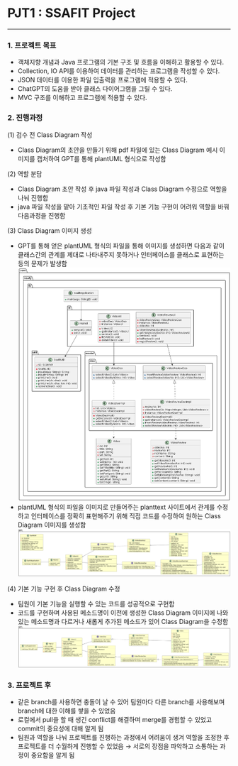 # PJT1 : SSAFIT Project
---
### 1. 프로젝트 목표
- 객체지향 개념과 Java 프로그램의 기본 구조 및 흐름을 이해하고 활용할 수 있다.
- Collection, IO API를 이용하여 데이터를 관리하는 프로그램을 작성할 수 있다.
- JSON 데이터를 이용한 파일 입출력을 프로그램에 적용할 수 있다.
- ChatGPT의 도움을 받아 클래스 다이어그램을 그릴 수 있다.
- MVC 구조를 이해하고 프로그램에 적용할 수 있다.

### 2. 진행과정

(1) 검수 전 Class Diagram 작성
- Class Diagram의 초안을 만들기 위해 pdf 파일에 있는 Class Diagram 예시 이미지를 캡처하여 GPT를 통해 plantUML 형식으로 작성함

(2) 역할 분담
- Class Diagram 초안 작성 후 java 파일 작성과 Class Diagram 수정으로 역할을 나눠 진행함
- java 파일 작성을 맡아 기초적인 파일 작성 후 기본 기능 구현이 어려워 역할을 바꿔 다음과정을 진행함

(3) Class Diagram 이미지 생성
- GPT를 통해 얻은 plantUML 형식의 파일을 통해 이미지를 생성하면 다음과 같이 클래스간의 관계를 제대로 나타내주지 못하거나 인터페이스를 클래스로 표현하는 등의 문제가 발생함
![잘못된 클래스 다이어그램](./img/wrong%20class%20diagram.png)
- plantUML 형식의 파일을 이미지로 만들어주는 planttext 사이트에서 관계를 수정하고 인터페이스를 정확히 표현해주기 위해 직접 코드를 수정하여 원하는 Class Diagram 이미지를 생성함
![검수 전 클래스 다이어그램](./img/class%20diagram(검수%20전).png)

(4) 기본 기능 구현 후 Class Diagram 수정
- 팀원이 기본 기능을 실행할 수 있는 코드를 성공적으로 구현함
- 코드를 구현하며 사용된 메소드명이 이전에 생성한 Class Diagram 이미지에 나와있는 메소드명과 다르거나 새롭게 추가된 메소드가 있어 Class Diagram을 수정함
![검수 후 클래스 다이어그램](./img/class%20diagram(검수%20후).png)

### 3. 프로젝트 후
- 같은 branch를 사용하면 충돌이 날 수 있어 팀원마다 다른 branch를 사용해보며 branch에 대한 이해를 쌓을 수 있었음
- 로컬에서 pull을 할 때 생긴 conflict를 해결하며 merge를 경험할 수 있었고 commit의 중요성에 대해 알게 됨
- 팀원과 역할을 나눠 프로젝트를 진행하는 과정에서 어려움이 생겨 역할을 조정한 후 프로젝트를 더 수월하게 진행할 수 있었음 &rarr; 서로의 장점을 파악하고 소통하는 과정이 중요함을 알게 됨